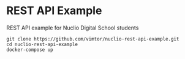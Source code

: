 # REST API Example

REST API example for Nuclio Digital School students

```shell
git clone https://github.com/vimtor/nuclio-rest-api-example.git
cd nuclio-rest-api-example
docker-compose up
```
